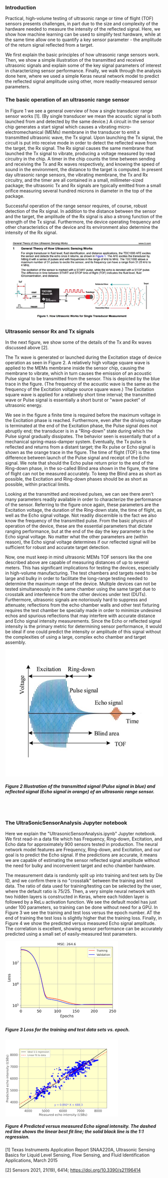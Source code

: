### Introduction

Practical, high-volume testing of ultrasonic range or time of flight (TOF) sensors presents challenges, in part due to the size and complexity of the hardware needed to measure the intensity of the reflected signal.  Here, we show how machine learning can be used to simplify test hardware, while at the same time allow one to quantify a key sensor parameter - the amplitude of the return signal reflected from a target.  

We first explain the basic principles of how ultrasonic range sensors work.  Then, we show a simple illustration of the transmitted and received ultrasonic signals and explain some of the key signal parameters of interest in characterizing sensor performance.  Finally, we walk through the analysis done here, where we used a simple Keras neural network model to predict the reflected signal amplitude using other, more readily-measured sensor parameters. 

### The basic operation of an ultrasonic range sensor

In Figure 1 we see a general overview of how a single transducer range sensor works [1].  (By single transducer we mean the acoustic signal is both launched from and detected by the same device.) A circuit in the sensor chip generates a start signal which causes a vibrating micro-electromechanical (MEMs) membrane in the transducer to emit a transmitted ultrasonic wave, the Tx signal.  Upon launching the Tx signal, the circuit is put into receive mode in order to detect the reflected wave from the target, the Rx signal. The Rx signal causes the same membrane that launched the Tx signal to vibrate, producing a voltage measured by read circuitry in the chip.  A timer in the chip counts the time between sending and receiving the Tx and Rx waves respectively, and knowing the speed of sound in the environment, the distance to the target is computed.  In present day ultrasonic range sensors, the vibrating membrane, the Tx and Rx circuitry, and the timer are all contained in a small, millimeter-sized package; the ultrasonic Tx and Rx signals are typically emitted from a small orifice measuring several hundred microns in diameter in the top of the package. 

Successful operation of the range sensor requires, of course, robust detection of the Rx signal.  In addition to the distance between the sensor and the target, the amplitude of the Rx signal is also a strong function of the strength of the Tx signal.  Furthermore, the device operating frequency and other characteristics of the device and its environment also determine the intensity of the Rx signal.  

![Signals](https://github.com/michaelalex94536/Assorted-ML/blob/main/UltrasonicSensorTesting/images/TI_Tx_Rx.jpg)



### Ultrasonic sensor Rx and Tx signals

In the next figure, we show some of the details of the Tx and Rx waves discussed above [2]. 

The Tx wave is generated or launched during the Excitation stage of device operation as seen in Figure 2.  A relatively high voltage square wave is applied to the MEMs membrane inside the sensor chip, causing the membrane to vibrate, which in turn causes the emission of an acoustic Pulse signal to be transmitted from the sensor.  This is depicted by the blue trace in the figure.  (The frequency of the acoustic wave is the same as the frequency of the Excitation voltage source square wave.) The Excitation square wave is applied for a relatively short time interval; the transmitted wave or Pulse signal is essentially a short burst or "wave packet" of ultrasonic energy.  

We see in the figure a finite time is required before the maximum voltage in the Excitation phase is reached.  Furthermore, even after the driving voltage is terminated at the end of the Excitation phase, the Pulse signal does not abruptly end; the transducer is in a "Ring-down" state during which the Pulse signal gradually dissipates.  The behavior seen is essentially that of a mechanical spring-mass-damper system.  Eventually, the Tx pulse is reflected and returns from a distant target; the Rx pulse or Echo signal is shown as the orange trace in the figure.  The time of flight (TOF) is the time difference between launch of the Pulse signal and receipt of the Echo signal.  We note that should the Echo pulse return prior to the end of the Ring-down phase, in the so-called Blind area shown in the figure, the time of flight can not be measured accurately.  To keep the Blind area as short as possible, the Excitation and Ring-down phases should be as short as possible, within practical limits.  

Looking at the transmitted and received pulses, we can see there aren't many parameters readily available in order to characterize the performance of the sensor.  Referring to the figure once again, these parameters are the Excitation voltage, the duration of the Ring-down state, the time of flight, as well as the Echo signal voltage.  Not readily discernible is the fact we also know the frequency of the transmitted pulse.  From the basic physics of operation of the device, these are the essential parameters that dictate ranging performance, but at the end of the day the key parameter is the Echo signal voltage.  No matter what the other parameters are (within reason), the Echo signal voltage determines if our reflected signal will be sufficient for robust and accurate target detection.  

Now, one must keep in mind ultrasonic MEMs TOF sensors like the one described above are capable of measuring distances of up to several meters.  This has significant implications for testing the devices, especially in high-volume manufacturing.  The test chambers and targets need to be large and bulky in order to facilitate the long-range testing needed to determine the maximum range of the device. Multiple devices can not be tested simultaneously in the same chamber using the same target due to crosstalk and interference from the other devices under test (DUTs). Furthermore, ultrasonic signals are notoriously hard to suppress and attenuate; reflections from the echo chamber walls and other test fixturing requires the test chamber be specially made in order to minimize undesired echos and spurious reflections that may interfere with accurate distance and Echo signal intensity measurements. Since the Echo or reflected signal intensity is the primary metric for determining sensor performance, it would be ideal if one could predict the intensity or amplitude of this signal without the complexities of using a large, complex echo chamber and target assembly.  

![Signals](https://github.com/michaelalex94536/Assorted-ML/blob/main/UltrasonicSensorTesting/images/pulse-echo.jpeg)
##### Figure 2  Illustration of the transmitted signal (Pulse signal in blue) and reflected signal (Echo signal in orange) of an ultrasonic range sensor. 
<br/><br/>

### The UltraSonicSensorAnalysis Jupyter notebook

Here we explain the "UltrasonicSensorAnalysis.ipynb" Jupyter notebook.  We first read-in a data file which has Frequency, Ring-down, Excitation, and Echo data for approximately 900 sensors tested in production. The neural network model features are Frequency, Ring-down, and Excitation, and our goal is to predict the Echo signal.  If the predictions are accurate, it means we are capable of estimating the sensor reflected signal amplitude without the need for bulky and inconvenient target and echo chamber hardware. 

The measurement data is randomly split up into training and test sets by Die ID, and we confirm there is no "crosstalk" between the training and test data.  The ratio of data used for training/testing can be selected by the user, where the default ratio is 75/25.  Then, a very simple neural network with two hidden layers is constructed in Keras, where each hidden layer is followed by a ReLu activation function. We see the default model has just under 100 parameters, so training can be done without need for a GPU. In Figure 3 we see the training and test loss versus the epoch number.  AT the end of training the test loss is slightly higher that the training loss.  Finally, in Figure 4 we show the predicted versus measured Echo signal amplitude.  The correlation is excellent, showing sensor performance can be accurately predicted using a small set of easily-measured test parameters. 

![Signals](https://github.com/michaelalex94536/Assorted-ML/blob/main/UltrasonicSensorTesting/images/training.jpg)
##### Figure 3  Loss for the training and test data sets vs. epoch. 

![Signals](https://github.com/michaelalex94536/Assorted-ML/blob/main/UltrasonicSensorTesting/images/predictions.jpg)
##### Figure 4  Predicted versus measured Echo signal intensity. The dashed red line shows the linear best fit line; the solid black line is the 1:1 regression.  



[1]  Texas Instruments Application Report SNAA220A, Ultrasonic Sensing Basics for Liquid Level Sensing, Flow Sensing, and Fluid Identification Applications, March 2015 

[2]  Sensors 2021, 21(19), 6414; https://doi.org/10.3390/s21196414 

